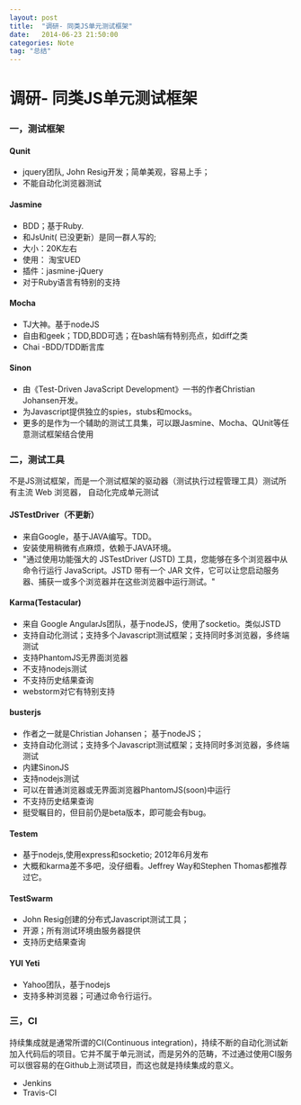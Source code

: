 ```yaml
---
layout: post
title:  "调研- 同类JS单元测试框架"
date:   2014-06-23 21:50:00
categories: Note
tag: "总结"
---
```


调研- 同类JS单元测试框架
===================================

### 一，测试框架

#### Qunit
- jquery团队, John Resig开发；简单美观，容易上手；
- 不能自动化浏览器测试

#### Jasmine
- BDD；基于Ruby.
- 和JsUnit( 已没更新）是同一群人写的;
- 大小：20K左右
- 使用： 淘宝UED
- 插件：jasmine-jQuery
- 对于Ruby语言有特别的支持

#### Mocha
- TJ大神。基于nodeJS
- 自由和geek；TDD,BDD可选；在bash端有特别亮点，如diff之类
- Chai  -BDD/TDD断言库

#### Sinon
- 由《Test-Driven JavaScript Development》一书的作者Christian Johansen开发。
- 为Javascript提供独立的spies，stubs和mocks。
- 更多的是作为一个辅助的测试工具集，可以跟Jasmine、Mocha、QUnit等任意测试框架结合使用


### 二，测试工具

不是JS测试框架，而是一个测试框架的驱动器（测试执行过程管理工具）测试所有主流 Web 浏览器， 自动化完成单元测试

#### JSTestDriver（不更新）
- 来自Google，基于JAVA编写。TDD。
- 安装使用稍微有点麻烦，依赖于JAVA环境。
- "通过使用功能强大的 JSTestDriver (JSTD) 工具，您能够在多个浏览器中从命令行运行 JavaScript。JSTD 带有一个 JAR 文件，它可以让您启动服务器、捕获一或多个浏览器并在这些浏览器中运行测试。"

#### Karma(Testacular)
- 来自 Google AngularJs团队，基于nodeJS，使用了socketio。类似JSTD
- 支持自动化测试；支持多个Javascript测试框架；支持同时多浏览器，多终端测试
- 支持PhantomJS无界面浏览器
- 不支持nodejs测试
- 不支持历史结果查询
- webstorm对它有特别支持

#### busterjs
- 作者之一就是Christian Johansen； 基于nodeJS；
- 支持自动化测试；支持多个Javascript测试框架；支持同时多浏览器，多终端测试
- 内建SinonJS
- 支持nodejs测试
- 可以在普通浏览器或无界面浏览器PhantomJS(soon)中运行
- 不支持历史结果查询
- 挺受瞩目的，但目前仍是beta版本，即可能会有bug。

#### Testem
- 基于nodejs,使用express和socketio; 2012年6月发布
- 大概和karma差不多吧，没仔细看。Jeffrey Way和Stephen Thomas都推荐过它。

#### TestSwarm
- John Resig创建的分布式Javascript测试工具；
- 开源；所有测试环境由服务器提供
- 支持历史结果查询

#### YUI Yeti
- Yahoo团队，基于nodejs
- 支持多种浏览器；可通过命令行运行。

### 三，CI

持续集成就是通常所谓的CI(Continuous integration)，持续不断的自动化测试新加入代码后的项目。它并不属于单元测试，而是另外的范畴，不过通过使用CI服务可以很容易的在Github上测试项目，而这也就是持续集成的意义。

- Jenkins
- Travis-CI
